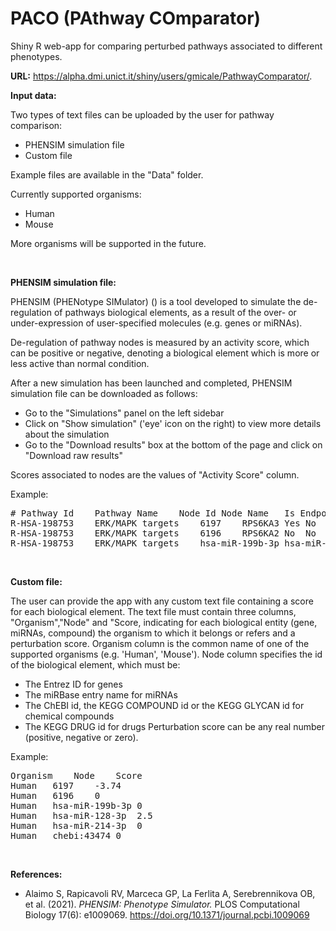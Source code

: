 # PACO (PAthway COmparator)
Shiny R web-app for comparing perturbed pathways associated to different phenotypes.

<b>URL:</b>
<a href="https://alpha.dmi.unict.it/shiny/users/gmicale/PathwayComparator/">https://alpha.dmi.unict.it/shiny/users/gmicale/PathwayComparator/</a>.

<b>Input data:</b>

Two types of text files can be uploaded by the user for pathway comparison:
- PHENSIM simulation file
- Custom file

Example files are available in the "Data" folder.

Currently supported organisms:
- Human
- Mouse

More organisms will be supported in the future.

<br/>

<b>PHENSIM simulation file:</b>

PHENSIM (PHENotype SIMulator) (<a href="https://phensim.tech/"></a>) is a tool developed to simulate the de-regulation of pathways biological elements, as a result of the over- or under-expression of user-specified molecules (e.g. genes or miRNAs).

De-regulation of pathway nodes is measured by an activity score, which can be positive or negative, denoting a biological element which is more or less active than normal condition.

After a new simulation has been launched and completed, PHENSIM simulation file can be downloaded as follows:
- Go to the "Simulations" panel on the left sidebar
- Click on "Show simulation" ('eye' icon on the right) to view more details about the simulation
- Go to the "Download results" box at the bottom of the page and click on "Download raw results"

Scores associated to nodes are the values of "Activity Score" column.

Example:

<pre>
# Pathway Id	Pathway Name	Node Id	Node Name	Is Endpoint	Is Direct Target	Activity Score	P-Value	Adjusted P-Value	Log-Probabilities (Activation, Inhibition, Others)	Pathway Activity Score	Pathway p-value	Pathway Adjusted p-value	Pathway Log-Probabilities (Activation, Inhibition, Others)	Direct Targets	Average Node Perturbation	Average Pathway Perturbation
R-HSA-198753	ERK/MAPK targets	6197	RPS6KA3	Yes	No	0.0	0.9980000000000008	1.0	-20.72326583994641,-20.72326583994641,-1.999999945436137E-9	0.0	0.5760000000000004	1.0	-20.72326583994641,-20.72326583994641,-1.999999945436137E-9		0.0	-2.4006391023997053E-5
R-HSA-198753	ERK/MAPK targets	6196	RPS6KA2	No	No	0.0	0.9960000000000008	1.0	-20.72326583994641,-20.72326583994641,-1.999999945436137E-9	0.0	0.5760000000000004	1.0	-20.72326583994641,-20.72326583994641,-1.999999945436137E-9		0.0	-2.4006391023997053E-5
R-HSA-198753	ERK/MAPK targets	hsa-miR-199b-3p	hsa-miR-199b-3p	No	No	0.0	0.9970000000000008	1.0	-20.72326583994641,-20.72326583994641,-1.999999945436137E-9	0.0	0.5760000000000004	1.0	-20.72326583994641,-20.72326583994641,-1.999999945436137E-9		-6.314636151692764E-13	-2.4006391023997053E-5
</pre>

<br/>

<b>Custom file:</b>

The user can provide the app with any custom text file containing a score for each biological element.
The text file must contain three columns, "Organism","Node" and "Score, indicating for each biological entity (gene, miRNAs, compound) the organism to which it belongs or refers and a perturbation score.
Organism column is the common name of one of the supported organisms (e.g. 'Human', 'Mouse').
Node column specifies the id of the biological element, which must be: 
- The Entrez ID for genes
- The miRBase entry name for miRNAs
- The ChEBI id, the KEGG COMPOUND id or the KEGG GLYCAN id for chemical compounds
- The KEGG DRUG id for drugs
Perturbation score can be any real number (positive, negative or zero).

Example:

<pre>
Organism	Node	Score
Human	6197	-3.74
Human	6196	0
Human	hsa-miR-199b-3p	0
Human	hsa-miR-128-3p	2.5
Human	hsa-miR-214-3p	0
Human	chebi:43474	0
</pre>

<br/>

<b>References:</b>

- Alaimo S, Rapicavoli RV, Marceca GP, La Ferlita A, Serebrennikova OB, et al. (2021). <i>PHENSIM: Phenotype Simulator.</i> PLOS Computational Biology 17(6): e1009069. <a href="https://doi.org/10.1371/journal.pcbi.1009069">https://doi.org/10.1371/journal.pcbi.1009069</a>

